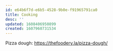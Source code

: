 ```yaml
---
id: e64b6f7d-e6b5-4528-9b0e-f91965791ca0
title: Cooking
desc: ''
updated: 1608406950899
created: 1607960731534
---
```



Pizza dough: https://thefoodery.la/pizza-dough/
